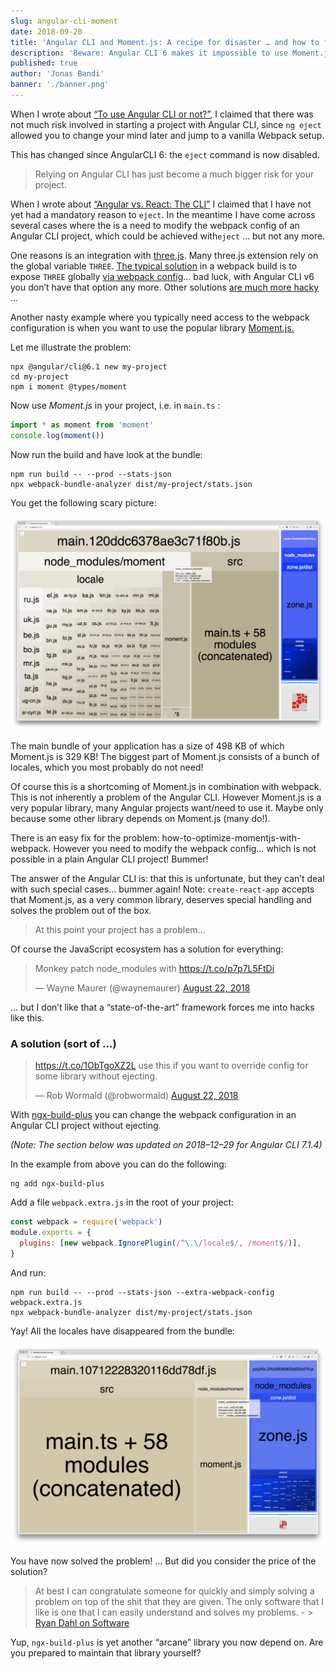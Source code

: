 ```yaml
---
slug: angular-cli-moment
date: 2018-09-20
title: 'Angular CLI and Moment.js: A recipe for disaster … and how to fix it.'
description: 'Beware: Angular CLI 6 makes it impossible to use Moment.js!'
published: true
author: 'Jonas Bandi'
banner: './banner.png'
---
```


When I wrote about
[“To use Angular CLI or not?”](https://medium.jonasbandi.net/to-use-angular-cli-or-not-187f87d0b550),
I claimed that there was not much risk involved in starting a project with
Angular CLI, since `ng eject` allowed you to change your mind later and jump to
a vanilla Webpack setup.

This has changed since AngularCLI 6: the `eject` command is now disabled.

> Relying on Angular CLI has just become a much bigger risk for your project.

When I wrote about
[“Angular vs. React: The CLI”](https://medium.jonasbandi.net/angular-vs-react-the-cli-d8af18063006)
I claimed that I have not yet had a mandatory reason to `eject`. In the meantime
I have come across several cases where the is a need to modify the webpack
config of an Angular CLI project, which could be achieved with`eject` … but not
any more.

One reasons is an integration with [three.js](https://threejs.org/). Many
three.js extension rely on the global variable `THREE`.
[The typical solution](https://gist.github.com/cecilemuller/0be98dcbb0c7efff64762919ca486a59)
in a webpack build is to expose `THREE` globally
[via webpack config](https://webpack.js.org/plugins/provide-plugin/)… bad luck,
with Angular CLI v6 you don’t have that option any more. Other solutions
[are much more hacky](https://github.com/jbandi/angulr-three-project-demo/commit/c492e60e3c84e91c120654aba273350ca771ca9a)
…

Another nasty example where you typically need access to the webpack
configuration is when you want to use the popular library
[Moment.js.](http://momentjs.com/)

Let me illustrate the problem:

```
npx @angular/cli@6.1 new my-project
cd my-project
npm i moment @types/moment
```

Now use _Moment.js_ in your project, i.e. in `main.ts` :

```javascript
import * as moment from 'moment'
console.log(moment())
```

Now run the build and have look at the bundle:

```
npm run build -- --prod --stats-json
npx webpack-bundle-analyzer dist/my-project/stats.json
```

You get the following scary picture:

![moment_locales](./moment_locales.png)

The main bundle of your application has a size of 498 KB of which Moment.js is
329 KB! The biggest part of Moment.js consists of a bunch of locales, which you
most probably do not need!

Of course this is a shortcoming of Moment.js in combination with webpack. This
is not inherently a problem of the Angular CLI. However Moment.js is a very
popular library, many Angular projects want/need to use it. Maybe only because
some other library depends on Moment.js (many do!).

There is an easy fix for the problem: how-to-optimize-momentjs-with-webpack.
However you need to modify the webpack config… which is not possible in a plain
Angular CLI project! Bummer!

The answer of the Angular CLI is: that this is unfortunate, but they can’t deal
with such special cases… bummer again! Note: `create-react-app` accepts that
Moment.js, as a very common library, deserves special handling and solves the
problem out of the box.

> At this point your project has a problem…

Of course the JavaScript ecosystem has a solution for everything:

<blockquote class="twitter-tweet" data-conversation="none" data-theme="light"><p lang="en" dir="ltr">Monkey patch node_modules with <a href="https://t.co/p7p7L5FtDi">https://t.co/p7p7L5FtDi</a></p>&mdash; Wayne Maurer (@waynemaurer) <a href="https://twitter.com/waynemaurer/status/1032249602597167104?ref_src=twsrc%5Etfw">August 22, 2018</a></blockquote>

… but I don’t like that a “state-of-the-art” framework forces me into hacks like
this.

### A solution (sort of …)

<blockquote class="twitter-tweet" data-conversation="none"><p lang="en" dir="ltr"><a href="https://t.co/1ObTgoXZ2L">https://t.co/1ObTgoXZ2L</a> use this if you want to override config for some library without ejecting.</p>&mdash; Rob Wormald (@robwormald) <a href="https://twitter.com/robwormald/status/1032328718272757761?ref_src=twsrc%5Etfw">August 22, 2018</a></blockquote>

With [ngx-build-plus](https://github.com/manfredsteyer/ngx-build-plus) you can
change the webpack configuration in an Angular CLI project without ejecting.

_(Note: The section below was updated on 2018–12–29 for Angular CLI 7.1.4)_

In the example from above you can do the following:

```
ng add ngx-build-plus
```

Add a file `webpack.extra.js` in the root of your project:

```javascript
const webpack = require('webpack')
module.exports = {
  plugins: [new webpack.IgnorePlugin(/^\.\/locale$/, /moment$/)],
}
```

And run:

```
npm run build -- --prod --stats-json --extra-webpack-config webpack.extra.js
npx webpack-bundle-analyzer dist/my-project/stats.json
```

Yay! All the locales have disappeared from the bundle:

![moment_no_locales](./moment_no_locales.png)

You have now solved the problem! … But did you consider the price of the
solution?

> At best I can congratulate someone for quickly and simply solving a problem on
> top of the shit that they are given. The only software that I like is one that
> I can easily understand and solves my problems. _-_ >
> [Ryan Dahl on Software](https://gist.github.com/cookrn/4015437)

Yup, `ngx-build-plus` is yet another “arcane” library you now depend on. Are you
prepared to maintain that library yourself?
